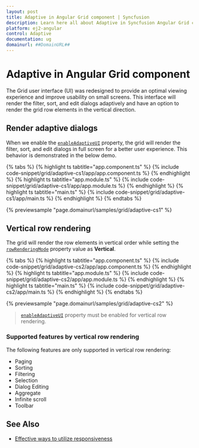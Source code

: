 ```yaml
---
layout: post
title: Adaptive in Angular Grid component | Syncfusion
description: Learn here all about Adaptive in Syncfusion Angular Grid component of Syncfusion Essential JS 2 and more.
platform: ej2-angular
control: Adaptive 
documentation: ug
domainurl: ##DomainURL##
---
```


# Adaptive in Angular Grid component

The Grid user interface (UI) was redesigned to provide an optimal viewing experience and improve usability on small screens. This interface will render the filter, sort, and edit dialogs adaptively and have an option to render the grid row elements in the vertical direction.

## Render adaptive dialogs

When we enable the [`enableAdaptiveUI`](https://ej2.syncfusion.com/angular/documentation/api/grid/#enableadaptiveui) property, the grid will render the filter, sort, and edit dialogs in full screen for a better user experience. This behavior is demonstrated in the below demo.

{% tabs %}
{% highlight ts tabtitle="app.component.ts" %}
{% include code-snippet/grid/adaptive-cs1/app/app.component.ts %}
{% endhighlight %}
{% highlight ts tabtitle="app.module.ts" %}
{% include code-snippet/grid/adaptive-cs1/app/app.module.ts %}
{% endhighlight %}
{% highlight ts tabtitle="main.ts" %}
{% include code-snippet/grid/adaptive-cs1/app/main.ts %}
{% endhighlight %}
{% endtabs %}
  
{% previewsample "page.domainurl/samples/grid/adaptive-cs1" %}

## Vertical row rendering

The grid will render the row elements in vertical order while setting the [`rowRenderingMode`](https://ej2.syncfusion.com/angular/documentation/api/grid/rowRenderingMode/) property value as **Vertical**.

{% tabs %}
{% highlight ts tabtitle="app.component.ts" %}
{% include code-snippet/grid/adaptive-cs2/app/app.component.ts %}
{% endhighlight %}
{% highlight ts tabtitle="app.module.ts" %}
{% include code-snippet/grid/adaptive-cs2/app/app.module.ts %}
{% endhighlight %}
{% highlight ts tabtitle="main.ts" %}
{% include code-snippet/grid/adaptive-cs2/app/main.ts %}
{% endhighlight %}
{% endtabs %}
  
{% previewsample "page.domainurl/samples/grid/adaptive-cs2" %}

> [`enableAdaptiveUI`](https://ej2.syncfusion.com/angular/documentation/api/grid/#enableadaptiveui) property must be enabled for vertical row rendering.

### Supported features by vertical row rendering

The following features are only supported in vertical row rendering:

* Paging
* Sorting
* Filtering
* Selection
* Dialog Editing
* Aggregate
* Infinite scroll
* Toolbar

## See Also

* [Effective ways to utilize responsiveness](https://www.syncfusion.com/blogs/post/essential-js-2-effective-ways-to-utilize-responsiveness-in-the-angular-grid.aspx)